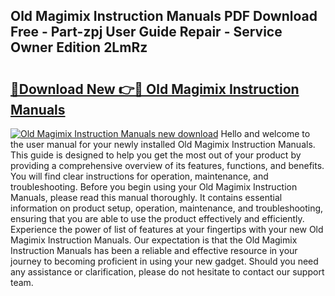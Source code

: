 ## Old Magimix Instruction Manuals PDF Download Free - Part-zpj User Guide Repair - Service Owner Edition 2LmRz

# <h2><a href="http://bc98696.oget.top/?id=Old+Magimix+Instruction+Manuals">🔗Download New 👉🔴 Old Magimix Instruction Manuals</a></h2>

[![Old Magimix Instruction Manuals new download](https://i.imgur.com/5g1atiW.png)](http://bc98696.oget.top/?id=Old+Magimix+Instruction+Manuals)
Hello and welcome to the user manual for your newly installed Old Magimix Instruction Manuals. This guide is designed to help you get the most out of your product by providing a comprehensive overview of its features, functions, and benefits. You will find clear instructions for operation, maintenance, and troubleshooting. Before you begin using your Old Magimix Instruction Manuals, please read this manual thoroughly. It contains essential information on product setup, operation, maintenance, and troubleshooting, ensuring that you are able to use the product effectively and efficiently. Experience the power of list of features at your fingertips with your new Old Magimix Instruction Manuals. Our expectation is that the Old Magimix Instruction Manuals has been a reliable and effective resource in your journey to becoming proficient in using your new gadget. Should you need any assistance or clarification, please do not hesitate to contact our support team.
